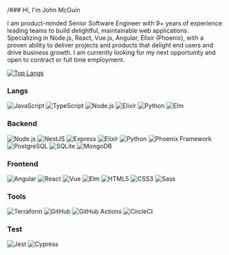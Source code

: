 /### Hi, I'm John McGuin

I am product-minded Senior Software Engineer with 9+ years of experience leading teams to build delightful, maintainable web applications. Specializing in Node.js, React, Vue.js, Angular, Elixir (Phoenix), with a proven ability to deliver projects and products that delight end users and drive business growth. I am currently looking for my next opportunity and open to contract or full time employment.

[![Top Langs](https://github-readme-stats.vercel.app/api/top-langs/?username=johnmcguin&hide=css&layout=compact&exclude_repo=exercism-challenges)](https://github.com/anuraghazra/github-readme-stats)

### Langs
<div class="badges-intro">

![JavaScript](https://img.shields.io/badge/-JavaScript-000000?style=flat&logo=javascript&logoColor=#F7DF1E)
![TypeScript](https://img.shields.io/badge/-TypeScript-000000?style=flat&logo=typescript&logoColor=#3178C6)
![Node.js](https://img.shields.io/badge/-Node.js-000000?style=flat&logo=nodedotjs&logoColor=#5FA04E)
![Elixir](https://img.shields.io/badge/-Elixir-000000?style=flat&logo=elixir&logoColor=#4B275F)
![Python](https://img.shields.io/badge/-Python-000000?style=flat&logo=python&logoColor=#3776AB)
![Elm](https://img.shields.io/badge/-Elm-000000?style=flat&logo=elm&logoColor=#1293D8)

</div>

### Backend
<div class="badges-intro">

![Node.js](https://img.shields.io/badge/-Node.js-000000?style=flat&logo=nodedotjs&logoColor=#5FA04E)
![NestJS](https://img.shields.io/badge/-NestJS-000000?style=flat&logo=nestjs&logoColor=#E0234E)
![Express](https://img.shields.io/badge/-Express-000000?style=flat&logo=express&logoColor=#000000)
![Elixir](https://img.shields.io/badge/-Elixir-000000?style=flat&logo=elixir&logoColor=#4B275F)
![Python](https://img.shields.io/badge/-Python-000000?style=flat&logo=python&logoColor=#3776AB)
![Phoenix Framework](https://img.shields.io/badge/-PhoenixFramework-000000?style=flat&logo=phoenixframework&logoColor=#FD4F00)
![PostgreSQL](https://img.shields.io/badge/-PostgreSQL-000000?style=flat&logo=postgresql&logoColor=#4169E1)
![SQLite](https://img.shields.io/badge/-SQLite-000000?style=flat&logo=sqlite&logoColor=#003B57)
![MongoDB](https://img.shields.io/badge/-MongoDB-000000?style=flat&logo=mongodb&logoColor=#47A248)

</div>

### Frontend
<div class="badges-intro">
  
![Angular](https://img.shields.io/badge/-Angular-000000?style=flat&logo=angular&logoColor=#DD0031)
![React](https://img.shields.io/badge/-React-000000?style=flat&logo=react&logoColor=#61DAFB)
![Vue](https://img.shields.io/badge/-Vue.js-000000?style=flat&logo=vuedotjs&logoColor=#F7DF1E)
![Elm](https://img.shields.io/badge/-Elm-000000?style=flat&logo=elm&logoColor=#1293D8)
![HTML5](https://img.shields.io/badge/-HTML5-000000?style=flat&logo=html5&logoColor=#E34F26)
![CSS3](https://img.shields.io/badge/-CSS3-000000?style=flat&logo=css3&logoColor=#1572B6)
![Sass](https://img.shields.io/badge/-Sass-000000?style=flat&logo=sass&logoColor=#CC6699)

</div>

### Tools
<div class="badges-intro">
  
![Terraform](https://img.shields.io/badge/-Terraform-000000?style=flat&logo=terraform&logoColor=#844FBA)
![GitHub](https://img.shields.io/badge/-Github-000000?style=flat&logo=github&logoColor=#181717)
![GitHub Actions](https://img.shields.io/badge/-GithubActions-000000?style=flat&logo=githubactions&logoColor=#2088FF)
![CircleCI](https://img.shields.io/badge/-CircleCI-000000?style=flat&logo=circleci&logoColor=#343434)

</div>

### Test
<div class="badges-intro">
  
![Jest](https://img.shields.io/badge/-Jest-000000?style=flat&logo=jest&logoColor=#C21325)
![Cypress](https://img.shields.io/badge/-Cypress-000000?style=flat&logo=cypress&logoColor=#69D3A7)

</div>
